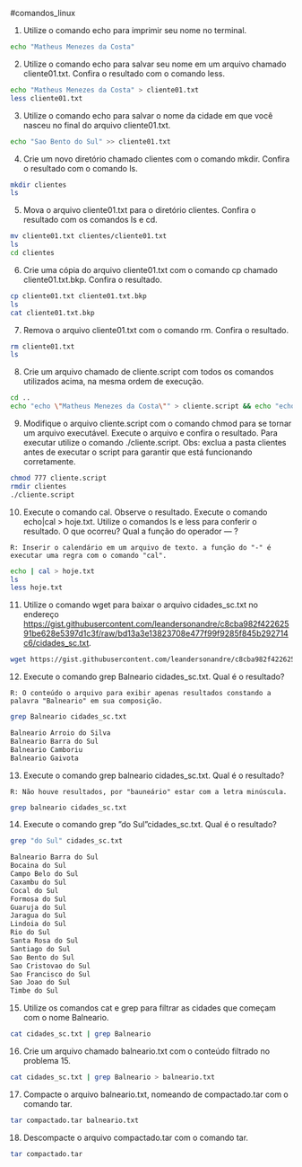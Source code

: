 #comandos_linux
1. Utilize o comando echo para imprimir seu nome no terminal.
```bash
echo "Matheus Menezes da Costa"
```

2. Utilize o comando echo para salvar seu nome em um arquivo chamado cliente01.txt. Confira o resultado com o comando less.
```bash
echo "Matheus Menezes da Costa" > cliente01.txt
less cliente01.txt
```

3. Utilize o comando echo para salvar o nome da cidade em que você nasceu no final do arquivo cliente01.txt.
```bash
echo "Sao Bento do Sul" >> cliente01.txt
```

4. Crie um novo diretório chamado clientes com o comando mkdir. Confira o resultado com o comando ls.
```bash
mkdir clientes
ls
```

5. Mova o arquivo cliente01.txt para o diretório clientes. Confira o resultado com os comandos ls e cd.
```bash
mv cliente01.txt clientes/cliente01.txt
ls
cd clientes
```

6. Crie uma cópia do arquivo cliente01.txt com o comando cp chamado cliente01.txt.bkp. Confira o resultado.
```bash
cp cliente01.txt cliente01.txt.bkp
ls
cat cliente01.txt.bkp
```

7. Remova o arquivo cliente01.txt com o comando rm. Confira o resultado.
```bash
rm cliente01.txt
ls
```

8. Crie um arquivo chamado de cliente.script com todos os comandos utilizados acima, na mesma ordem de execução.
```bash
cd ..
echo "echo \"Matheus Menezes da Costa\"" > cliente.script && echo "echo \"Matheus Menezes da Costa\" > cliente01.txt" >> cliente.script && echo "cat cliente01.txt" >> cliente.script && echo "echo \"Sao Bento do Sul\" >> cliente01.txt" >> cliente.script && echo "mkdir clientes" >> cliente.script && echo "ls" >> cliente.script && echo "mv cliente01.txt clientes/cliente01.txt" >> cliente.script && echo "ls" >> cliente.script && echo "cd clientes" >> cliente.script && echo "cp cliente01.txt cliente01.txt.bkp" >> cliente.script && echo "ls" >> cliente.script && echo "cat cliente01.txt.bkp" >> cliente.script && echo "rm cliente01.txt" >> cliente.script && echo "ls" >> cliente.script
```

9. Modifique o arquivo cliente.script com o comando chmod para se tornar um arquivo executável. Execute o arquivo e confira o resultado. Para executar utilize o comando ./cliente.script. Obs: exclua a pasta clientes antes de executar o script para garantir que está funcionando corretamente.
```bash
chmod 777 cliente.script
rmdir clientes
./cliente.script
```

10. Execute o comando cal. Observe o resultado. Execute o comando echo|cal > hoje.txt. Utilize o comandos ls e less para conferir o resultado. O que ocorreu? Qual a função do operador — ?
```
R: Inserir o calendário em um arquivo de texto. a função do "-" é executar uma regra com o comando "cal".
```
```bash
echo | cal > hoje.txt
ls
less hoje.txt
```

11. Utilize o comando wget para baixar o arquivo cidades_sc.txt no endereço https://gist.githubusercontent.com/leandersonandre/c8cba982f42262591be628e5397d1c3f/raw/bd13a3e13823708e477f99f9285f845b292714c6/cidades_sc.txt.
```bash
wget https://gist.githubusercontent.com/leandersonandre/c8cba982f42262591be628e5397d1c3f/raw/bd13a3e13823708e477f99f9285f845b292714c6/cidades_sc.txt
```

12. Execute o comando grep Balneario cidades_sc.txt. Qual é o resultado?
```
R: O conteúdo o arquivo para exibir apenas resultados constando a palavra "Balneario" em sua composição. 
```
```bash
grep Balneario cidades_sc.txt

Balneario Arroio do Silva
Balneario Barra do Sul
Balneario Camboriu
Balneario Gaivota
```

13. Execute o comando grep balneario cidades_sc.txt. Qual é o resultado?
```
R: Não houve resultados, por "bauneário" estar com a letra minúscula.
```
```bash
grep balneario cidades_sc.txt
```

14. Execute o comando grep ”do Sul”cidades_sc.txt. Qual é o resultado?
```bash
grep "do Sul" cidades_sc.txt

Balneario Barra do Sul
Bocaina do Sul
Campo Belo do Sul
Caxambu do Sul
Cocal do Sul
Formosa do Sul
Guaruja do Sul
Jaragua do Sul
Lindoia do Sul
Rio do Sul
Santa Rosa do Sul
Santiago do Sul
Sao Bento do Sul
Sao Cristovao do Sul
Sao Francisco do Sul
Sao Joao do Sul
Timbe do Sul
```

15. Utilize os comandos cat e grep para filtrar as cidades que começam com o nome Balneario.
```bash
cat cidades_sc.txt | grep Balneario
```

16. Crie um arquivo chamado balneario.txt com o conteúdo filtrado no problema 15.
```bash
cat cidades_sc.txt | grep Balneario > balneario.txt
```

17. Compacte o arquivo balneario.txt, nomeando de compactado.tar com o comando tar.
```bash
tar compactado.tar balneario.txt
```

18. Descompacte o arquivo compactado.tar com o comando tar.
```bash
tar compactado.tar
```
